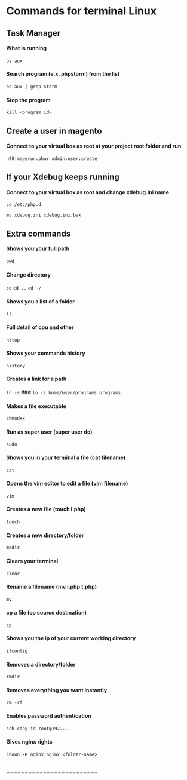# Commands for terminal Linux


## Task Manager

#### What is running
`ps aux`

#### Search program (e.x. phpstorm) from the list
`ps aux | grep storm`

#### Stop the program
`kill <program_id>`

## Create a user in magento
#### Connect to your virtual box as root at your project root folder and run

`n98-magerun.phar admin:user:create`


## If your Xdebug keeps running
#### Connect to your virtual box as root and change xdebug.ini name

`cd /etc/php.d`

`mv xdebug.ini xdebug.ini.bak`


## Extra commands

#### Shows you your full path
`pwd`

#### Change directory
`cd` `cd ..` `cd ~/`

#### Shows you a list of a folder
`ll`
#### Full detail of cpu and other
`httop`

#### Shows your commands history
`history`

#### Creates a link for a path
`ln -s` ### `ln -s home/user/programs programs`

#### Makes a file executable
`chmod+x`

#### Run as super user (super user do)
`sudo`

#### Shows you in your terminal a file (cat filename)
`cat`

#### Opens the vim editor to edit a file (vim filename)
`vim`

#### Creates a new file (touch i.php)
`touch`

#### Creates a new directory/folder
`mkdir`

#### Clears your terminal
`clear`

#### Rename a filename (mv i.php t.php)
`mv`

#### cp a file (cp source destination)
`cp`

#### Shows you the ip of your current working directory
`ifconfig`

#### Removes a directory/folder
`rmdir`

#### Removes everything you want instantly
`rm -rf`

#### Enables password authentication
`ssh-copy-id root@192....`

#### Gives nginx rights
`chown -R nginx:nginx <folder-name>`

## -------------------------
